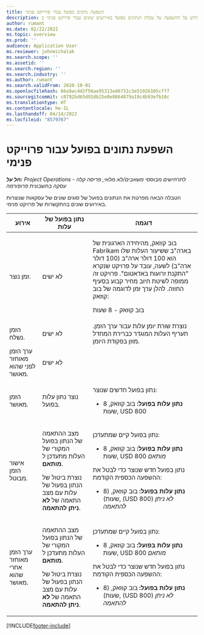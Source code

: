 ```yaml
---
title: השפעת נתונים בפועל עבור פרוייקט פנימי
description: נושא זה מספק מידע על ההשפעה על טבלת הנתונים בפועל באירועים שונים עבור פרויקט פנימי ב- Microsoft Dynamics 365 Project Operations ‎‏.
author: rumant
ms.date: 02/22/2022
ms.topic: overview
ms.prod: ''
audience: Application User
ms.reviewer: johnmichalak
ms.search.scope: ''
ms.assetid: ''
ms.search.region: ''
ms.search.industry: ''
ms.author: rumant
ms.search.validFrom: 2020-10-01
ms.openlocfilehash: 66a9ac4d2f56ae95313ed6731c3e51926105cff7
ms.sourcegitcommit: c0792bd65d92db25e0e8864879a19c4b93efb10c
ms.translationtype: HT
ms.contentlocale: he-IL
ms.lasthandoff: 04/14/2022
ms.locfileid: "8579767"
---
```

# <a name="actuals-impact-for-an-internal-project"></a>השפעת נתונים בפועל עבור פרוייקט פנימי

_**חל על:** Project Operations לתרחישים מבוססי משאבים/לא מלאי, פריסה קלה - עסקה בחשבונית פרופורמה_

הטבלה הבאה מפרטת את הנתונים בפועל של סוגים שונים של עסקאות שנוצרות באירועים שונים בהתקשרות של פרויקט פנימי.

| אירוע | נתון בפועל של עלות | דוגמה |
|---|---|---|
| זמן נוצר. | לא ישים | <p>בוב קוזאק, מהיחידה הארגונית של Fabrikam בארה"ב ששיעור העלות שלו הוא 100 דולר ארה"ב (100 דולר ארה"ב) לשעה, עובד על פרויקט שנקרא "התקנת זרועות באדאטום". פרויקט זה ממופה לשיטת חיוב מחיר קבוע בסעיף החוזה. להלן ערך זמן לדוגמה של בוב קוזאק:</p><p>בוב קוזאק - 8 שעות</p> |
| הזמן נשלח. | לא ישים | נוצרת שורת יומן עלות עבור ערך הזמן. תעריף העלות המוגדר כברירת המחדל מוזן בפקודת היומן. |
| ערך הזמן מאוחזר לפני שהוא מאושר. | לא ישים | |
| הזמן מאושר. | נוצר נתון עלות בפועל. | <p>נתון בפועל חדשים שנוצר:</p><ul><li>**נתון עלות בפועל:** בוב קוזאק, 8 שעות, USD 800</li></ul> |
| אישור הזמן מבוטל. | <p>מצב ההתאמה של הנתון בפועל המקורי של העלות מתעדכן ל **מותאם**.</p><p>נוצרת ביטול של הנתון בפעול של עלות עם מצב התאמה של **לא ניתן להתאמה**.</p> | <p>נתון בפועל קיים שמתעדכן:</p><ul><li>**נתון עלות בפועל:** בוב קוזאק, 8 שעות, USD 800 *מותאם*</li></ul><p>נתון בפועל חדש שנוצר כדי לבטל את ההשפעה הכספית הקודמת:</p><ul><li>**נתון עלות בפועל:** בוב קוזאק, (8 שעות), (USD 800) *לא ניתן להתאמה*</li></ul> |
| ערך הזמן מאוחזר אחרי שהוא מאושר. | <p>מצב ההתאמה של הנתון בפועל המקורי של העלות מתעדכן ל **מותאם**.</p><p>נוצרת ביטול של הנתון בפעול של עלות עם מצב התאמה של **לא ניתן להתאמה**.</p> | <p>נתון בפועל קיים שמתעדכן:</p><ul><li>**נתון עלות בפועל:** בוב קוזאק, 8 שעות, USD 800 *מותאם*</li></ul><p>נתון בפועל חדש שנוצר כדי לבטל את ההשפעה הכספית הקודמת:</p><ul><li>**נתון עלות בפועל:** בוב קוזאק, (8 שעות), (USD 800) *לא ניתן להתאמה*</li></ul> |

[!INCLUDE[footer-include](../includes/footer-banner.md)]
